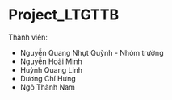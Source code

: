 # Project_LTGTTB
Thành viên:
- Nguyễn Quang Nhựt Quỳnh - Nhóm trưởng
- Nguyễn Hoài Minh
- Huỳnh Quang Linh
- Dương Chí Hưng
- Ngô Thành Nam
